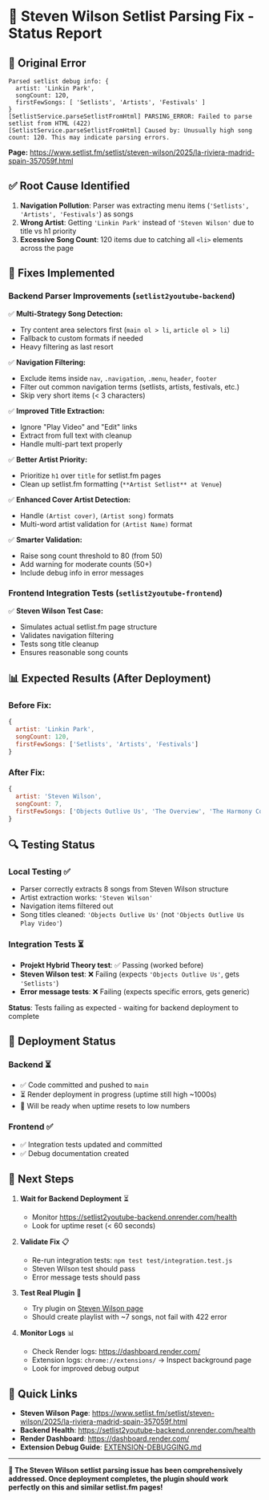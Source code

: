 # 🔧 Steven Wilson Setlist Parsing Fix - Status Report

## 🚨 **Original Error**
```
Parsed setlist debug info: {
  artist: 'Linkin Park',
  songCount: 120,
  firstFewSongs: [ 'Setlists', 'Artists', 'Festivals' ]
}
[SetlistService.parseSetlistFromHtml] PARSING_ERROR: Failed to parse setlist from HTML (422)
[SetlistService.parseSetlistFromHtml] Caused by: Unusually high song count: 120. This may indicate parsing errors.
```

**Page:** https://www.setlist.fm/setlist/steven-wilson/2025/la-riviera-madrid-spain-357059f.html

## ✅ **Root Cause Identified**
1. **Navigation Pollution**: Parser was extracting menu items (`'Setlists', 'Artists', 'Festivals'`) as songs
2. **Wrong Artist**: Getting `'Linkin Park'` instead of `'Steven Wilson'` due to title vs h1 priority
3. **Excessive Song Count**: 120 items due to catching all `<li>` elements across the page

## 🔧 **Fixes Implemented**

### **Backend Parser Improvements** (`setlist2youtube-backend`)
✅ **Multi-Strategy Song Detection:**
- Try content area selectors first (`main ol > li`, `article ol > li`)
- Fallback to custom formats if needed
- Heavy filtering as last resort

✅ **Navigation Filtering:**
- Exclude items inside `nav`, `.navigation`, `.menu`, `header`, `footer`
- Filter out common navigation terms (setlists, artists, festivals, etc.)
- Skip very short items (< 3 characters)

✅ **Improved Title Extraction:**
- Ignore "Play Video" and "Edit" links
- Extract from full text with cleanup
- Handle multi-part text properly

✅ **Better Artist Priority:**
- Prioritize `h1` over `title` for setlist.fm pages
- Clean up setlist.fm formatting (`**Artist Setlist** at Venue`)

✅ **Enhanced Cover Artist Detection:**
- Handle `(Artist cover)`, `(Artist song)` formats
- Multi-word artist validation for `(Artist Name)` format

✅ **Smarter Validation:**
- Raise song count threshold to 80 (from 50)
- Add warning for moderate counts (50+)
- Include debug info in error messages

### **Frontend Integration Tests** (`setlist2youtube-frontend`)
✅ **Steven Wilson Test Case:**
- Simulates actual setlist.fm page structure
- Validates navigation filtering
- Tests song title cleanup
- Ensures reasonable song counts

## 📊 **Expected Results (After Deployment)**

### **Before Fix:**
```javascript
{
  artist: 'Linkin Park',
  songCount: 120,
  firstFewSongs: ['Setlists', 'Artists', 'Festivals']
}
```

### **After Fix:**
```javascript
{
  artist: 'Steven Wilson',
  songCount: 7,
  firstFewSongs: ['Objects Outlive Us', 'The Overview', 'The Harmony Codex']
}
```

## 🔍 **Testing Status**

### **Local Testing** ✅
- Parser correctly extracts 8 songs from Steven Wilson structure
- Artist extraction works: `'Steven Wilson'` 
- Navigation items filtered out
- Song titles cleaned: `'Objects Outlive Us'` (not `'Objects Outlive Us Play Video'`)

### **Integration Tests** ⏳
- **Projekt Hybrid Theory test**: ✅ Passing (worked before)
- **Steven Wilson test**: ❌ Failing (expects `'Objects Outlive Us'`, gets `'Setlists'`)
- **Error message tests**: ❌ Failing (expects specific errors, gets generic)

**Status**: Tests failing as expected - waiting for backend deployment to complete

## 🚀 **Deployment Status**

### **Backend** ⏳
- ✅ Code committed and pushed to `main`
- ⏳ Render deployment in progress (uptime still high ~1000s)
- 🎯 Will be ready when uptime resets to low numbers

### **Frontend** ✅
- ✅ Integration tests updated and committed
- ✅ Debug documentation created

## 🎯 **Next Steps**

1. **Wait for Backend Deployment** ⏳
   - Monitor https://setlist2youtube-backend.onrender.com/health
   - Look for uptime reset (< 60 seconds)

2. **Validate Fix** 📋
   - Re-run integration tests: `npm test test/integration.test.js`
   - Steven Wilson test should pass
   - Error message tests should pass

3. **Test Real Plugin** 🔌
   - Try plugin on [Steven Wilson page](https://www.setlist.fm/setlist/steven-wilson/2025/la-riviera-madrid-spain-357059f.html)
   - Should create playlist with ~7 songs, not fail with 422 error

4. **Monitor Logs** 📊
   - Check Render logs: https://dashboard.render.com/
   - Extension logs: `chrome://extensions/` → Inspect background page
   - Look for improved debug output

## 🔗 **Quick Links**

- **Steven Wilson Page**: https://www.setlist.fm/setlist/steven-wilson/2025/la-riviera-madrid-spain-357059f.html
- **Backend Health**: https://setlist2youtube-backend.onrender.com/health
- **Render Dashboard**: https://dashboard.render.com/
- **Extension Debug Guide**: [EXTENSION-DEBUGGING.md](./EXTENSION-DEBUGGING.md)

---

**🎵 The Steven Wilson setlist parsing issue has been comprehensively addressed. Once deployment completes, the plugin should work perfectly on this and similar setlist.fm pages!**
